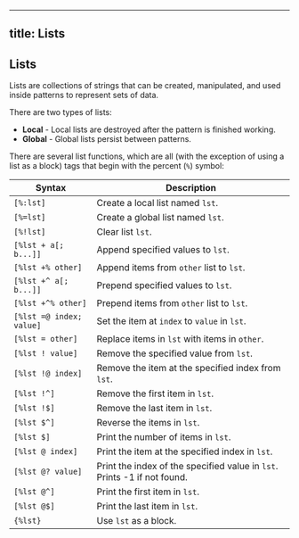 ----
title: Lists
----

## Lists
Lists are collections of strings that can be created, manipulated, and used inside patterns to represent sets of data.

There are two types of lists:
* __Local__ - Local lists are destroyed after the pattern is finished working.
* __Global__ - Global lists persist between patterns.

There are several list functions, which are all (with the exception of using a list as a block) tags that begin with the percent (`%`) symbol:

|Syntax|Description|
|---|---|
|`[%:lst]`|Create a local list named `lst`.|
|`[%=lst]`|Create a global list named `lst`.|
|`[%!lst]`|Clear list `lst`.|
|`[%lst + a[; b...]]`|Append specified values to `lst`.|
|`[%lst +% other]`|Append items from `other` list to `lst`.|
|`[%lst +^ a[; b...]]`|Prepend specified values to `lst`.|
|`[%lst +^% other]`|Prepend items from `other` list to `lst`.|
|`[%lst =@ index; value]`|Set the item at `index` to `value` in `lst`.|
|`[%lst = other]`|Replace items in `lst` with items in `other`.|
|`[%lst ! value]`|Remove the specified value from `lst`.|
|`[%lst !@ index]`|Remove the item at the specified index from `lst`.|
|`[%lst !^]`|Remove the first item in `lst`.|
|`[%lst !$]`|Remove the last item in `lst`.|
|`[%lst $^]`|Reverse the items in `lst`.|
|`[%lst $]`|Print the number of items in `lst`.|
|`[%lst @ index]`|Print the item at the specified index in `lst`.|
|`[%lst @? value]`|Print the index of the specified value in `lst`. Prints -1 if not found.|
|`[%lst @^]`|Print the first item in `lst`.|
|`[%lst @$]`|Print the last item in `lst`.|
|`{%lst}`|Use `lst` as a block.|
